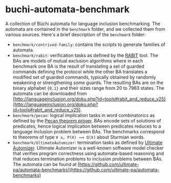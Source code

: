 # buchi-automata-benchmark

A collection of Büchi automata for language inclusion benchmarking.
The automata are contained in the `benchmark` folder, and we collected them
from various sources.
Here's a brief description of the `benchmark` folder:

* `benchmark/contrived-family`: contains the scripts to generate families
  of automata.
* `benchmark/rabit`: verification tasks as defined by the
  [RABIT](http://languageinclusion.org/doku.php?id=tools#rabit_and_reduce_v25)
  tool.
  The BAs are models of mutual exclusion algorithms where in each benchmark
  one BA is the result of translating a set of guarded commands defining the
  protocol while the other BA translates a modified set of guarded commands,
  typically obtained by randomly weakening or strengthening some guards.
  The resulting BAs are on the binary alphabet `{0,1}` and their sizes range
  from 20 to 7963 states.
  The automata can be downloaded from
  [http://languageinclusion.org/doku.php?id=tools#rabit_and_reduce_v25](http://languageinclusion.org/doku.php?id=tools#rabit_and_reduce_v25).
* `benchmark/pecan`: logical implication tasks in word combinatorics as
  defined by the [Pecan theorem prover](https://arxiv.org/abs/2102.01727).
  BAs encode sets of solutions of predicates, hence logical implication
  between predicates reduces to a language inclusion problem between BAs.
  The benchmarks correspond to theorems of type `∀ x, P(X) ⟹ Q(X)` about
  Sturmian words.
* `benchmark/UltimateAutomizer`: termination tasks as defined by
  [Ultimate Automizer](https://doi.org/10.1007/978-3-642-39799-8_2).
  Ultimate Automizer is a well-known software model checker that verifies
  program correctness using automata-based reasoning and that reduces
  termination problems to inclusion problems between BAs.
  The automata can be found at
  [https://github.com/ultimate-pa/automata-benchmarks](https://github.com/ultimate-pa/automata-benchmarks)
